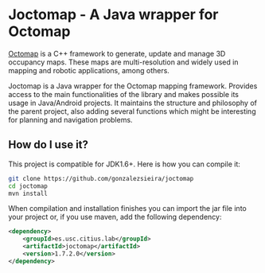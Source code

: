 # Joctomap - A Java wrapper for Octomap

[Octomap](http://octomap.github.io) is a C++ framework to generate, update and manage 3D occupancy maps. These maps are 
multi-resolution and widely used in mapping and robotic applications, among others.

Joctomap is a Java wrapper for the Octomap mapping framework. Provides access to the main functionalities
of the library and makes possible its usage in Java/Android projects. It maintains
the structure and philosophy of the parent project, also adding several functions which might be interesting
for planning and navigation problems.


## How do I use it?
This project is compatible for JDK1.6+. Here is how you can compile it:

```bash
git clone https://github.com/gonzalezsieira/joctomap
cd joctomap
mvn install
```

When compilation and installation finishes you can import the jar file into your
project or, if you use maven, add the following dependency:

```xml
<dependency>
    <groupId>es.usc.citius.lab</groupId>
    <artifactId>joctomap</artifactId>
    <version>1.7.2.0</version>
</dependency>
```
